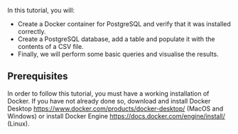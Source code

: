 In this tutorial, you will:
- Create a Docker container for PostgreSQL and verify that it was installed correctly. 
- Create a PostgreSQL database, add a table and populate it with the contents of a CSV file. 
- Finally, we will perform some basic queries and visualise the results.

## Prerequisites
In order to follow this tutorial, you must have a working installation of Docker. If you have not already done
so, download and install Docker Desktop https://www.docker.com/products/docker-desktop/ (MacOS and Windows) or install Docker Engine https://docs.docker.com/engine/install/ (Linux).
